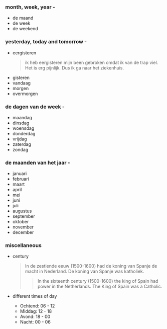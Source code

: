 ### month, week, year - 
- de maand
- de week
- de weekend

### yesterday, today and tomorrow - 
- eergisteren
    > ik heb eergisteren mijn been gebroken omdat ik van de trap viel. Het is erg pijnlijk. Dus ik ga naar het ziekenhuis.
- gisteren
- vandaag
- morgen
- overmorgen

### de dagen van de week - 
- maandag
- dinsdag
- woensdag
- donderdag
- vrijdag
- zaterdag
- zondag

### de maanden van het jaar - 
- januari
- februari
- maart
- april
- mei
- juni
- juli
- augustus
- september
- oktober
- november
- december

### miscellaneous 
- century
    > In de zestiende eeuw (1500-1600) had de koning van Spanje de macht in Nederland. De koning van Spanje was katholiek.
    >
    >> In the sixteenth century (1500-1600) the king of Spain had power in the Netherlands. The King of Spain was a Catholic.
    >

- different times of day 
  - Ochtend: 06 - 12
  - Middag: 12 - 18
  - Avond: 18 - 00
  - Nacht: 00 - 06
